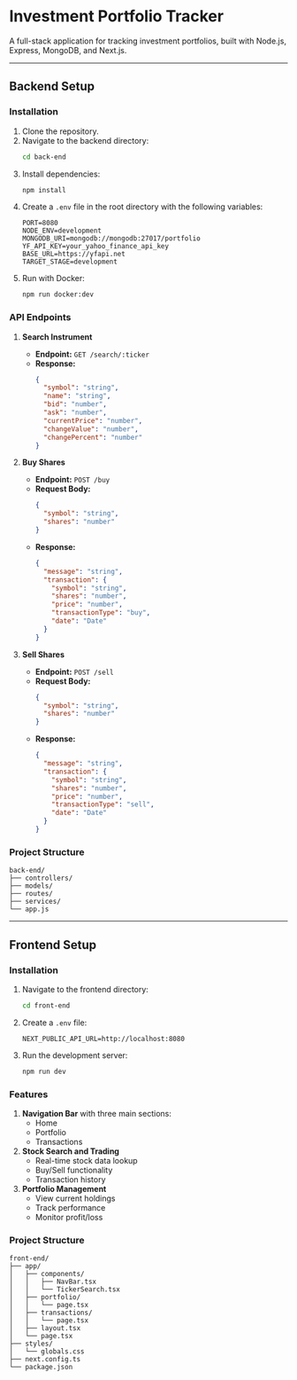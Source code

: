 # Investment Portfolio Tracker

A full-stack application for tracking investment portfolios, built with Node.js, Express, MongoDB, and Next.js.

---

## Backend Setup

### Installation

1. Clone the repository.
2. Navigate to the backend directory:
   ```bash
   cd back-end
   ```
3. Install dependencies:
   ```bash
   npm install
   ```
4. Create a `.env` file in the root directory with the following variables:
   ```plaintext
   PORT=8080
   NODE_ENV=development
   MONGODB_URI=mongodb://mongodb:27017/portfolio
   YF_API_KEY=your_yahoo_finance_api_key
   BASE_URL=https://yfapi.net
   TARGET_STAGE=development
   ```
5. Run with Docker:
   ```bash
   npm run docker:dev
   ```

### API Endpoints

1. **Search Instrument**
   - **Endpoint:** `GET /search/:ticker`
   - **Response:**
     ```json
     {
       "symbol": "string",
       "name": "string",
       "bid": "number",
       "ask": "number",
       "currentPrice": "number",
       "changeValue": "number",
       "changePercent": "number"
     }
     ```

2. **Buy Shares**
   - **Endpoint:** `POST /buy`
   - **Request Body:**
     ```json
     {
       "symbol": "string",
       "shares": "number"
     }
     ```
   - **Response:**
     ```json
     {
       "message": "string",
       "transaction": {
         "symbol": "string",
         "shares": "number",
         "price": "number",
         "transactionType": "buy",
         "date": "Date"
       }
     }
     ```

3. **Sell Shares**
   - **Endpoint:** `POST /sell`
   - **Request Body:**
     ```json
     {
       "symbol": "string",
       "shares": "number"
     }
     ```
   - **Response:**
     ```json
     {
       "message": "string",
       "transaction": {
         "symbol": "string",
         "shares": "number",
         "price": "number",
         "transactionType": "sell",
         "date": "Date"
       }
     }
     ```

### Project Structure
   ```plaintext
   back-end/
   ├── controllers/
   ├── models/
   ├── routes/
   ├── services/
   └── app.js
   ```

---

## Frontend Setup

### Installation

1. Navigate to the frontend directory:
   ```bash
   cd front-end
   ```
2. Create a `.env` file:
   ```plaintext
   NEXT_PUBLIC_API_URL=http://localhost:8080
   ```
3. Run the development server:
   ```bash
   npm run dev
   ```

### Features

1. **Navigation Bar** with three main sections:
   - Home
   - Portfolio
   - Transactions
2. **Stock Search and Trading**
   - Real-time stock data lookup
   - Buy/Sell functionality
   - Transaction history
3. **Portfolio Management**
   - View current holdings
   - Track performance
   - Monitor profit/loss

### Project Structure
   ```plaintext
   front-end/
   ├── app/
   │   ├── components/
   │   │   ├── NavBar.tsx
   │   │   └── TickerSearch.tsx
   │   ├── portfolio/
   │   │   └── page.tsx
   │   ├── transactions/
   │   │   └── page.tsx
   │   ├── layout.tsx
   │   └── page.tsx
   ├── styles/
   │   └── globals.css
   ├── next.config.ts
   └── package.json
   ```
